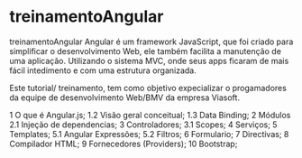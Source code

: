 # treinamentoAngular 

treinamentoAngular
	Angular é um framework JavaScript, que foi criado para simplificar o desenvolvimento Web, ele também facilita a manutenção de uma aplicação. Utilizando o sistema MVC, onde seus apps ficaram de mais fácil intedimento e com uma estrutura organizada.

Este tutorial/ treinamento, tem como objetivo expecializar o progamadores da equipe de desenvolvimento Web/BMV da empresa Viasoft.

1 O que é Angular.js;
	1.2 Visão geral conceitual;
	1.3 Data Binding; 
2 Módulos 
	2.1 Injeção de dependencias;
3 Controladores; 
	3.1 Scopes; 4 Serviços; 
5 Templates; 
	5.1 Angular Expressões; 
	5.2 Filtros; 
6 Formulario; 
7 Directivas; 
8 Compilador HTML; 
9 Fornecedores (Providers); 
10 Bootstrap;